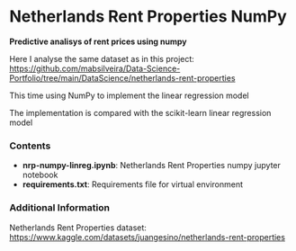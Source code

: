 # Netherlands Rent Properties NumPy

__Predictive analisys of rent prices using numpy__

Here I analyse the same dataset as in this project: https://github.com/mabsilveira/Data-Science-Portfolio/tree/main/DataScience/netherlands-rent-properties

This time using NumPy to implement the linear regression model

The implementation is compared with the scikit-learn linear regression model


### Contents
* __nrp-numpy-linreg.ipynb__: Netherlands Rent Properties numpy jupyter notebook
* __requirements.txt__: Requirements file for virtual environment

### Additional Information
Netherlands Rent Properties dataset: https://www.kaggle.com/datasets/juangesino/netherlands-rent-properties